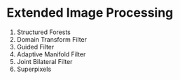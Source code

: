 Extended Image Processing
=========================

1. Structured Forests 
2. Domain Transform Filter
3. Guided Filter
4. Adaptive Manifold Filter
5. Joint Bilateral Filter
6. Superpixels
